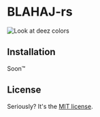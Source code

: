 # BLAHAJ-rs 

![Look at deez colors](https://i.imgur.com/UeGj0Yz.png)

## Installation

Soon™

## License

Seriously? It's the [MIT license](LICENSE).
